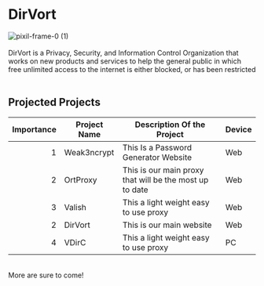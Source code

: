 # DirVort 
![pixil-frame-0 (1)](https://user-images.githubusercontent.com/73667748/221376319-cf33ffe5-7b96-48d4-a340-2d699f11a820.png) <br>
<br>
DirVort is a Privacy, Security, and Information Control Organization that works on new products and services to help the general public in which free unlimited access to the internet is either blocked, or has been restricted<br>
<br>
## Projected Projects
| Importance | Project Name  | Description Of the Project | Device |
|-----:|---------------|---------------|---------------|
|     1| Weak3ncrypt | This Is a Password Generator Website | Web |
|     2| OrtProxy | This is our main proxy that will be the most up to date | Web |
|     3| Valish | This a light weight easy to use proxy | Web |
|     2| DirVort | This is our main website | Web |
|     4| VDirC | This a light weight easy to use proxy | PC |
<br>
More are sure to come!

<!--

**Here are some ideas to get you started:**

🙋‍♀️ A short introduction - what is your organization all about?
🌈 Contribution guidelines - how can the community get involved?
👩‍💻 Useful resources - where can the community find your docs? Is there anything else the community should know?
🍿 Fun facts - what does your team eat for breakfast?
🧙 Remember, you can do mighty things with the power of [Markdown](https://docs.github.com/github/writing-on-github/getting-started-with-writing-and-formatting-on-github/basic-writing-and-formatting-syntax)
-->
